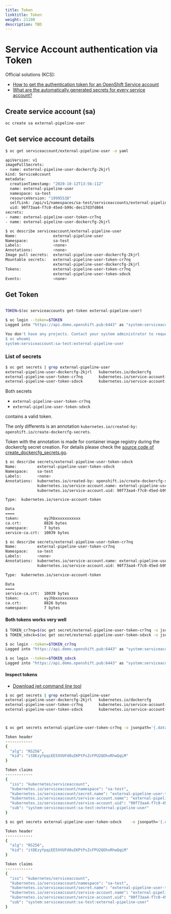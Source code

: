 ```yaml
---
title: Token
linktitle: Token
weight: 21100
description: TBD
---
```

# Service Account authentication via Token

Official solutions (KCS):
 * [How to get the authentication token for an OpenShift Service account](https://access.redhat.com/solutions/2972601)
 * [What are the automatically generated secrets for every service account?](https://access.redhat.com/solutions/4995781)

## Create service account (sa)
```bash
oc create sa external-pipeline-user
```

## Get service account details

```bash
$ oc get serviceaccount/external-pipeline-user -o yaml

apiVersion: v1
imagePullSecrets:
- name: external-pipeline-user-dockercfg-2kjrl
kind: ServiceAccount
metadata:
  creationTimestamp: "2020-10-12T13:56:11Z"
  name: external-pipeline-user
  namespace: sa-test
  resourceVersion: "19995538"
  selfLink: /api/v1/namespaces/sa-test/serviceaccounts/external-pipeline-user
  uid: 90f73aa4-f7c0-45ed-b99c-dec17d3fd864
secrets:
- name: external-pipeline-user-token-cr7nq
- name: external-pipeline-user-dockercfg-2kjrl

$ oc describe serviceaccount/external-pipeline-user
Name:                external-pipeline-user
Namespace:           sa-test
Labels:              <none>
Annotations:         <none>
Image pull secrets:  external-pipeline-user-dockercfg-2kjrl
Mountable secrets:   external-pipeline-user-token-cr7nq
                     external-pipeline-user-dockercfg-2kjrl
Tokens:              external-pipeline-user-token-cr7nq
                     external-pipeline-user-token-sdxck
Events:              <none>

```

## Get Token

```bash

TOKEN=$(oc serviceaccounts get-token external-pipeline-user)

$ oc login --token=$TOKEN
Logged into "https://api.demo.openshift.pub:6443" as "system:serviceaccount:sa-test:external-pipeline-user" using the token provided.

You don't have any projects. Contact your system administrator to request a project.
$ oc whoami
system:serviceaccount:sa-test:external-pipeline-user

```

### List of secrets
```bash
$ oc get secrets | grep external-pipeline-user
external-pipeline-user-dockercfg-2kjrl   kubernetes.io/dockercfg               1      25m
external-pipeline-user-token-cr7nq       kubernetes.io/service-account-token   4      25m
external-pipeline-user-token-sdxck       kubernetes.io/service-account-token   4      25m
```

Both secrets

 * `external-pipeline-user-token-cr7nq`
 * `external-pipeline-user-token-sdxck`

contains a valid token.

The only differents is an annotation `kubernetes.io/created-by: openshift.io/create-dockercfg-secrets`.

Token with the annotation is made for container image registry during the dockercfg secret creation. For details please check the [source code of create_dockercfg_secrets.go](https://github.com/openshift/openshift-controller-manager/blob/master/pkg/serviceaccounts/controllers/create_dockercfg_secrets.go).



```bash
$ oc describe secrets/external-pipeline-user-token-sdxck
Name:         external-pipeline-user-token-sdxck
Namespace:    sa-test
Labels:       <none>
Annotations:  kubernetes.io/created-by: openshift.io/create-dockercfg-secrets
              kubernetes.io/service-account.name: external-pipeline-user
              kubernetes.io/service-account.uid: 90f73aa4-f7c0-45ed-b99c-dec17d3fd864

Type:  kubernetes.io/service-account-token

Data
====
token:           eyJhbxxxxxxxxxxx
ca.crt:          8826 bytes
namespace:       7 bytes
service-ca.crt:  10039 bytes

$ oc describe secrets/external-pipeline-user-token-cr7nq
Name:         external-pipeline-user-token-cr7nq
Namespace:    sa-test
Labels:       <none>
Annotations:  kubernetes.io/service-account.name: external-pipeline-user
              kubernetes.io/service-account.uid: 90f73aa4-f7c0-45ed-b99c-dec17d3fd864

Type:  kubernetes.io/service-account-token

Data
====
service-ca.crt:  10039 bytes
token:           eyJhbxxxxxxxxxx
ca.crt:          8826 bytes
namespace:       7 bytes


```




#### Both tokens works very well

```bash
$ TOKEN_cr7nq=$(oc get secret/external-pipeline-user-token-cr7nq -o jsonpath={.data.token} | base64 -d)
$ TOKEN_sdxck=$(oc get secret/external-pipeline-user-token-sdxck -o jsonpath={.data.token} | base64 -d)

$ oc login --token=$TOKEN_cr7nq
Logged into "https://api.demo.openshift.pub:6443" as "system:serviceaccount:sa-test:external-pipeline-user" using the token provided.

$ oc login --token=$TOKEN_sdxck
Logged into "https://api.demo.openshift.pub:6443" as "system:serviceaccount:sa-test:external-pipeline-user" using the token provided.
```

#### Inspect tokens

 * [Download jwt command line tool](https://github.com/mike-engel/jwt-cli/releases)

```bash
$ oc get secrets | grep external-pipeline-user
external-pipeline-user-dockercfg-2kjrl   kubernetes.io/dockercfg               1      25m
external-pipeline-user-token-cr7nq       kubernetes.io/service-account-token   4      25m
external-pipeline-user-token-sdxck       kubernetes.io/service-account-token   4      25m



$ oc get secrets external-pipeline-user-token-cr7nq -o jsonpath='{.data.token}' | base64 --decode | jwt decode -

Token header
------------
{
  "alg": "RS256",
  "kid": "itDEzyYpqiEE5XVUFd8uIKPtPsZcFPU2QOhxRhwQqLM"
}

Token claims
------------
{
  "iss": "kubernetes/serviceaccount",
  "kubernetes.io/serviceaccount/namespace": "sa-test",
  "kubernetes.io/serviceaccount/secret.name": "external-pipeline-user-token-cr7nq",
  "kubernetes.io/serviceaccount/service-account.name": "external-pipeline-user",
  "kubernetes.io/serviceaccount/service-account.uid": "90f73aa4-f7c0-45ed-b99c-dec17d3fd864",
  "sub": "system:serviceaccount:sa-test:external-pipeline-user"
}

$ oc get secrets external-pipeline-user-token-sdxck    -o jsonpath='{.data.token}' | base64 --decode | jwt decode -

Token header
------------
{
  "alg": "RS256",
  "kid": "itDEzyYpqiEE5XVUFd8uIKPtPsZcFPU2QOhxRhwQqLM"
}

Token claims
------------
{
  "iss": "kubernetes/serviceaccount",
  "kubernetes.io/serviceaccount/namespace": "sa-test",
  "kubernetes.io/serviceaccount/secret.name": "external-pipeline-user-token-sdxck",
  "kubernetes.io/serviceaccount/service-account.name": "external-pipeline-user",
  "kubernetes.io/serviceaccount/service-account.uid": "90f73aa4-f7c0-45ed-b99c-dec17d3fd864",
  "sub": "system:serviceaccount:sa-test:external-pipeline-user"
}

```


